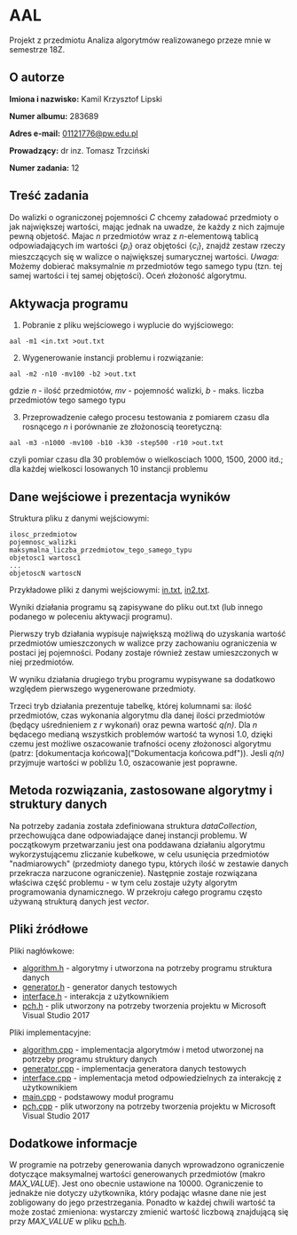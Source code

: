 # AAL
Projekt z przedmiotu Analiza algorytmów realizowanego przeze mnie w semestrze 18Z.

## O autorze
**Imiona i nazwisko:** Kamil Krzysztof Lipski

**Numer albumu:** 283689

**Adres e-mail:** 01121776@pw.edu.pl

**Prowadzący:** dr inz. Tomasz Trzciński

**Numer zadania:** 12

## Treść zadania
Do walizki o ograniczonej pojemności *C* chcemy załadować przedmioty o jak największej wartości, mając jednak na uwadze, że każdy z nich zajmuje pewną objetość. Majac *n* przedmiotów wraz z *n*-elementową tablicą odpowiadających im wartości {*p<sub>i</sub>*} oraz objętości {*c<sub>i</sub>*}, znajdź zestaw rzeczy mieszczących się w walizce o największej sumarycznej wartości. *Uwaga:* Możemy dobierać maksymalnie *m* przedmiotów tego samego typu (tzn. tej samej wartości i tej samej objętości). Oceń złożoność algorytmu.

## Aktywacja programu
1. Pobranie z pliku wejściowego i wyplucie do wyjściowego:
```
aal -m1 <in.txt >out.txt
```
2. Wygenerowanie instancji problemu i rozwiązanie:
```
aal -m2 -n10 -mv100 -b2 >out.txt
```
gdzie *n* - ilość przedmiotów, *mv* - pojemność walizki, *b* - maks. liczba przedmiotów tego samego typu

3. Przeprowadzenie całego procesu testowania z pomiarem czasu dla rosnącego *n* i porównanie ze złożonoscią teoretyczną:
```
aal -m3 -n1000 -mv100 -b10 -k30 -step500 -r10 >out.txt
```
czyli pomiar czasu dla 30 problemów o wielkosciach 1000, 1500, 2000 itd.; dla każdej wielkosci losowanych 10 instancji problemu

## Dane wejściowe i prezentacja wyników
Struktura pliku z danymi wejściowymi:
```
ilosc_przedmiotow
pojemnosc_walizki
maksymalna_liczba_przedmiotow_tego_samego_typu
objetosc1 wartosc1
...
objetoscN wartoscN
```
Przykładowe pliki z danymi wejściowymi: [in.txt](aal/in.txt), [in2.txt](aal/in2.txt).

Wyniki działania programu są zapisywane do pliku out.txt (lub innego podanego w poleceniu aktywacji programu).

Pierwszy tryb działania wypisuje największą możliwą do uzyskania wartość przedmiotów umieszczonych w walizce przy zachowaniu ograniczenia w postaci jej pojemności. Podany zostaje również zestaw umieszczonych w niej przedmiotów.

W wyniku działania drugiego trybu programu wypisywane sa dodatkowo względem pierwszego wygenerowane przedmioty.

Trzeci tryb działania prezentuje tabelkę, której kolumnami sa: ilość przedmiotów, czas wykonania algorytmu dla danej ilości przedmiotów (będący uśrednieniem z *r* wykonań) oraz pewna wartość *q(n)*. Dla *n* będacego medianą wszystkich problemów wartość ta wynosi 1.0, dzięki czemu jest możliwe oszacowanie trafności oceny złożonosci algorytmu (patrz: [dokumentacja końcowa]("Dokumentacja końcowa.pdf")). Jesli *q(n)* przyjmuje wartości w pobliżu 1.0, oszacowanie jest poprawne.

## Metoda rozwiązania, zastosowane algorytmy i struktury danych
Na potrzeby zadania została zdefiniowana struktura *dataCollection*, przechowująca dane odpowiadające danej instancji problemu. W początkowym przetwarzaniu jest ona poddawana działaniu algorytmu wykorzystującemu zliczanie kubełkowe, w celu usunięcia przedmiotów "nadmiarowych" (przedmioty danego typu, których ilość w zestawie danych przekracza narzucone ograniczenie). Następnie zostaje rozwiązana właściwa część problemu - w tym celu zostaje użyty algorytm programowania dynamicznego. W przekroju całego programu często używaną strukturą danych jest *vector*.

## Pliki źródłowe
Pliki nagłówkowe:
- [algorithm.h](aal/algorithm.h) - algorytmy i utworzona na potrzeby programu struktura danych
- [generator.h](aal/generator.h) - generator danych testowych
- [interface.h](aal/interface.h) - interakcja z użytkownikiem
- [pch.h](aal/pch.h) - plik utworzony na potrzeby tworzenia projektu w Microsoft Visual Studio 2017

Pliki implementacyjne:
- [algorithm.cpp](aal/algorithm.cpp) - implementacja algorytmów i metod utworzonej na potrzeby programu struktury danych
- [generator.cpp](aal/generator.cpp) - implementacja generatora danych testowych
- [interface.cpp](aal/interface.cpp) - implementacja metod odpowiedzielnych za interakcję z użytkownikiem
- [main.cpp](aal/main.cpp) - podstawowy moduł programu
- [pch.cpp](aal/pch.cpp) - plik utworzony na potrzeby tworzenia projektu w Microsoft Visual Studio 2017

## Dodatkowe informacje
W programie na potrzeby generowania danych wprowadzono ograniczenie dotyczące maksymalnej wartości generowanych przedmiotów (makro *MAX_VALUE*). Jest ono obecnie ustawione na 10000. Ograniczenie to jednakże nie dotyczy użytkownika, który podając własne dane nie jest zobligowany do jego przestrzegania. Ponadto w każdej chwili wartość ta może zostać zmieniona: wystarczy zmienić wartość liczbową znajdującą się przy *MAX_VALUE* w pliku [pch.h](aal/pch.h). 
